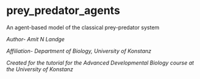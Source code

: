 # prey_predator_agents
An agent-based model of the classical prey-predator system

*Author- Amit N Landge*

*Affiliation- Department of Biology, University of Konstanz*

*Created for the tutorial for the Advanced Developmental Biology course at the University of Konstanz*


